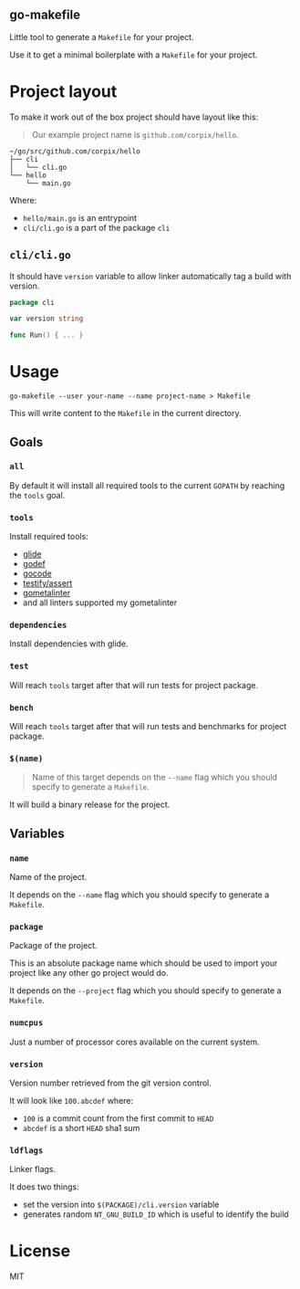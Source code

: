 go-makefile
------------------

Little tool to generate a `Makefile` for your project.

Use it to get a minimal boilerplate with a `Makefile` for your project.

# Project layout

To make it work out of the box project should have layout like this:

> Our example project name is `github.com/corpix/hello`.

``` text
~/go/src/github.com/corpix/hello
├── cli
│   └── cli.go
└── hello
    └── main.go
```

Where:

- `hello/main.go` is an entrypoint
- `cli/cli.go` is a part of the package `cli`

## `cli/cli.go`

It should have `version` variable to allow linker automatically tag a build with version.

``` go
package cli

var version string

func Run() { ... }
```

# Usage

``` shell
go-makefile --user your-name --name project-name > Makefile
```

This will write content to the `Makefile` in the current directory.

## Goals

### `all`

By default it will install all required tools to the current `GOPATH` by reaching the `tools` goal.

### `tools`

Install required tools:

- [glide](github.com/Masterminds/glide)
- [godef](github.com/rogpeppe/godef)
- [gocode](github.com/nsf/gocode)
- [testify/assert](github.com/stretchr/testify/assert)
- [gometalinter](github.com/alecthomas/gometalinter)
- and all linters supported my gometalinter

### `dependencies`

Install dependencies with glide.

### `test`

Will reach `tools` target after that will run tests for project package.

### `bench`

Will reach `tools` target after that will run tests and benchmarks for project package.

### `$(name)`

> Name of this target depends on the `--name` flag which you should specify to generate a `Makefile`.

It will build a binary release for the project.

## Variables

### `name`

Name of the project.

It depends on the `--name` flag which you should specify to generate a `Makefile`.

### `package`

Package of the project.

This is an absolute package name which should be used to import your project like any other go project would do.

It depends on the `--project` flag which you should specify to generate a `Makefile`.

### `numcpus`

Just a number of processor cores available on the current system.

### `version`

Version number retrieved from the git version control.

It will look like `100.abcdef` where:

- `100` is a commit count from the first commit to `HEAD`
- `abcdef` is a short `HEAD` sha1 sum

### `ldflags`

Linker flags.

It does two things:

- set the version into `$(PACKAGE)/cli.version` variable
- generates random `NT_GNU_BUILD_ID` which is useful to identify the build

# License

MIT

